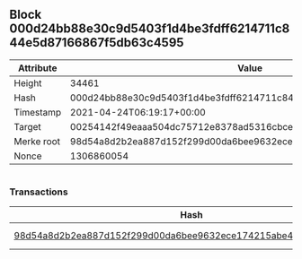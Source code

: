 ## Block 000d24bb88e30c9d5403f1d4be3fdff6214711c844e5d87166867f5db63c4595

Attribute | Value
--- | ---
Height | 34461
Hash | 000d24bb88e30c9d5403f1d4be3fdff6214711c844e5d87166867f5db63c4595
Timestamp | 2021-04-24T06:19:17+00:00
Target | 00254142f49eaaa504dc75712e8378ad5316cbcead634704b3734b6271167cc4
Merke root | 98d54a8d2b2ea887d152f299d00da6bee9632ece174215abe4f11d90ed580aba
Nonce | 1306860054

```

```

### Transactions

Hash | Amount
--- | ---
[98d54a8d2b2ea887d152f299d00da6bee9632ece174215abe4f11d90ed580aba](98d54a8d2b2ea887d152f299d00da6bee9632ece174215abe4f11d90ed580aba.md) | 10.00000000 SKEPTI 
